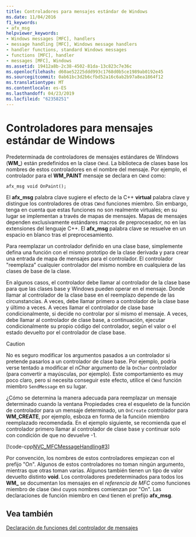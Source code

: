 ```yaml
---
title: Controladores para mensajes estándar de Windows
ms.date: 11/04/2016
f1_keywords:
- afx_msg
helpviewer_keywords:
- Windows messages [MFC], handlers
- message handling [MFC], Windows message handlers
- handler functions, standard Windows messages
- functions [MFC], handler
- messages [MFC], Windows
ms.assetid: 19412a8b-2c38-4502-81da-13c823c7e36c
ms.openlocfilehash: d60ae52225ddd993c1768d0b5ce1989ab0192e45
ms.sourcegitcommit: 0ab61bc3d2b6cfbd52a16c6ab2b97a8ea1864f12
ms.translationtype: MT
ms.contentlocale: es-ES
ms.lasthandoff: 04/23/2019
ms.locfileid: "62358251"
---
```

# <a name="handlers-for-standard-windows-messages"></a>Controladores para mensajes estándar de Windows

Predeterminada de controladores de mensajes estándares de Windows (**WM_**) están predefinidos en la clase `CWnd`. La biblioteca de clases base los nombres de estos controladores en el nombre del mensaje. Por ejemplo, el controlador para el **WM_PAINT** mensaje se declara en `CWnd` como:

`afx_msg void OnPaint();`

El **afx_msg** palabra clave sugiere el efecto de la C++ **virtual** palabra clave y distingue los controladores de otras `CWnd` funciones miembro. Sin embargo, tenga en cuenta que estas funciones no son realmente virtuales; en su lugar se implementan a través de mapas de mensajes. Mapas de mensajes dependen exclusivamente estándares macros de preprocesador, no en las extensiones del lenguaje C++. El **afx_msg** palabra clave se resuelve en un espacio en blanco tras el preprocesamiento.

Para reemplazar un controlador definido en una clase base, simplemente defina una función con el mismo prototipo de la clase derivada y para crear una entrada de mapa de mensajes para el controlador. El controlador "reemplaza" cualquier controlador del mismo nombre en cualquiera de las clases de base de la clase.

En algunos casos, el controlador debe llamar al controlador de la clase base para que las clases base y Windows pueden operar en el mensaje. Donde llamar al controlador de la clase base en el reemplazo depende de las circunstancias. A veces, debe llamar primero a controlador de la clase base y último a veces. A veces llamar el controlador de clase base condicionalmente, si decide no controlar por sí mismo el mensaje. A veces, debe llamar al controlador de clase base, a continuación, ejecutar condicionalmente su propio código del controlador, según el valor o el estado devuelto por el controlador de clase base.

> [!CAUTION]
>  No es seguro modificar los argumentos pasados a un controlador si pretende pasarlos a un controlador de clase base. Por ejemplo, podría verse tentado a modificar el *nChar* argumento de la `OnChar` controlador (para convertir a mayúsculas, por ejemplo). Este comportamiento es muy poco claro, pero si necesita conseguir este efecto, utilice el `CWnd` función miembro `SendMessage` en su lugar.

¿Cómo se determina la manera adecuada para reemplazar un mensaje determinado cuando la ventana Propiedades crea el esqueleto de la función de controlador para un mensaje determinado, un `OnCreate` controlador para **WM_CREATE**, por ejemplo, esboza en forma de la función miembro reemplazado recomendada. En el ejemplo siguiente, se recomienda que el controlador primero llamar al controlador de clase base y continuar solo con condición de que no devuelve -1.

[!code-cpp[NVC_MFCMessageHandling#3](../mfc/codesnippet/cpp/handlers-for-standard-windows-messages_1.cpp)]

Por convención, los nombres de estos controladores empiezan con el prefijo "On". Algunos de estos controladores no toman ningún argumento, mientras que otras toman varias. Algunos también tienen un tipo de valor devuelto distinto **void**. Los controladores predeterminados para todos los **WM_** se documentan los mensajes en el *referencia de MFC* como funciones miembro de clase `CWnd` cuyos nombres comienzan por "On". Las declaraciones de función miembro en `CWnd` tienen el prefijo **afx_msg**.

## <a name="see-also"></a>Vea también

[Declaración de funciones del controlador de mensajes](../mfc/declaring-message-handler-functions.md)
